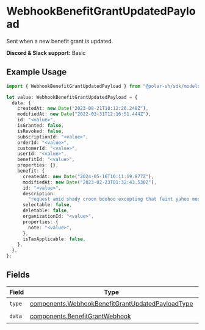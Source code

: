 # WebhookBenefitGrantUpdatedPayload

Sent when a new benefit grant is updated.

**Discord & Slack support:** Basic

## Example Usage

```typescript
import { WebhookBenefitGrantUpdatedPayload } from "@polar-sh/sdk/models/components";

let value: WebhookBenefitGrantUpdatedPayload = {
  data: {
    createdAt: new Date("2023-08-21T18:12:26.248Z"),
    modifiedAt: new Date("2022-03-31T12:16:51.444Z"),
    id: "<value>",
    isGranted: false,
    isRevoked: false,
    subscriptionId: "<value>",
    orderId: "<value>",
    customerId: "<value>",
    userId: "<value>",
    benefitId: "<value>",
    properties: {},
    benefit: {
      createdAt: new Date("2024-05-16T10:11:19.877Z"),
      modifiedAt: new Date("2023-02-23T01:32:43.530Z"),
      id: "<value>",
      description:
        "request amid shady croon boohoo excepting that faint yahoo mostly",
      selectable: false,
      deletable: false,
      organizationId: "<value>",
      properties: {
        note: "<value>",
      },
      isTaxApplicable: false,
    },
  },
};
```

## Fields

| Field                                                                                                                | Type                                                                                                                 | Required                                                                                                             | Description                                                                                                          |
| -------------------------------------------------------------------------------------------------------------------- | -------------------------------------------------------------------------------------------------------------------- | -------------------------------------------------------------------------------------------------------------------- | -------------------------------------------------------------------------------------------------------------------- |
| `type`                                                                                                               | [components.WebhookBenefitGrantUpdatedPayloadType](../../models/components/webhookbenefitgrantupdatedpayloadtype.md) | :heavy_check_mark:                                                                                                   | N/A                                                                                                                  |
| `data`                                                                                                               | [components.BenefitGrantWebhook](../../models/components/benefitgrantwebhook.md)                                     | :heavy_check_mark:                                                                                                   | N/A                                                                                                                  |